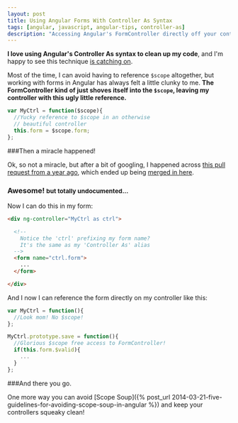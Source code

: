 ```yaml
---
layout: post
title: Using Angular Forms With Controller As Syntax
tags: [angular, javascript, angular-tips, controller-as]
description: "Accessing Angular's FormController directly off your controller is easy with this little known feature."
---
```


**I love using Angular's Controller As syntax to clean up my code**, and I'm happy to see this technique [is catching on][3].

Most of the time, I can avoid having to reference `$scope` altogether, but working with forms in Angular has always
felt a little clunky to me. **The FormController kind of just shoves itself into the `$scope`, leaving my controller with
this ugly little reference.**

```javascript
var MyCtrl = function($scope){
  //Yucky reference to $scope in an otherwise
  // beautiful controller
  this.form = $scope.form;
};
```

###Then a miracle happened!

Ok, so not a miracle, but after a bit of googling, I happened across [this pull request from a year ago][1], which ended up
being [merged in here][2].

<h3>Awesome! <small>but totally undocumented...</small></h3>

Now I can do this in my form:

```html
<div ng-controller="MyCtrl as ctrl">

  <!--
    Notice the 'ctrl' prefixing my form name?
    It's the same as my 'Controller As' alias
  -->
  <form name="ctrl.form">
    ...
  </form>

</div>
```

And I now I can reference the form directly on my controller like this:

```javascript
var MyCtrl = function(){
  //Look mom! No $scope!
};

MyCtrl.prototype.save = function(){
  //Glorious $scope free access to FormController!
  if(this.form.$valid){
    ...
  }
};
```

###And there you go.

One more way you can avoid [Scope Soup]({% post_url 2014-03-21-five-guidelines-for-avoiding-scope-soup-in-angular %}) and keep your controllers squeaky clean!

[1]:https://github.com/angular/angular.js/pull/3115
[2]:https://github.com/angular/angular.js/commit/8ea802a1d23ad8ecacab892a3a451a308d9c39d7
[3]:http://toddmotto.com/rethinking-angular-js-controllers/